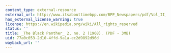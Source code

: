 ```yaml
---
content_type: external-resource
external_url: http://www.itsabouttimebpp.com/BPP_Newspapers/pdf/Vol_II_No1_1968.pdf
has_external_license_warning: true
license: https://en.wikipedia.org/wiki/All_rights_reserved
status: ''
title: _The Black Panther_ 2, no. 2 (1968). (PDF - 3MB)
uid: 77a0c053-2d10-4ffd-9a1a-ec2d9892d96d
wayback_url: ''
---
```

